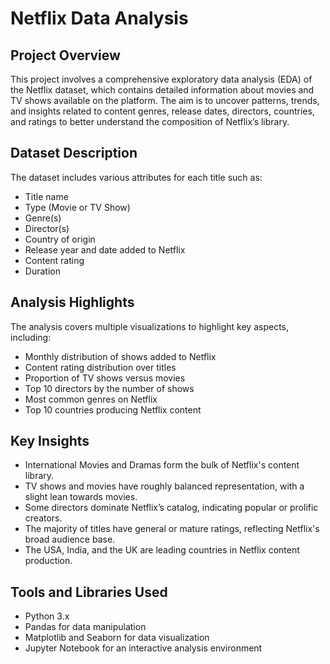 # Netflix Data Analysis

## Project Overview
This project involves a comprehensive exploratory data analysis (EDA) of the Netflix dataset, which contains detailed information about movies and TV shows available on the platform. The aim is to uncover patterns, trends, and insights related to content genres, release dates, directors, countries, and ratings to better understand the composition of Netflix’s library.

## Dataset Description
The dataset includes various attributes for each title such as:
- Title name
- Type (Movie or TV Show)
- Genre(s)
- Director(s)
- Country of origin
- Release year and date added to Netflix
- Content rating
- Duration

## Analysis Highlights
The analysis covers multiple visualizations to highlight key aspects, including:
- Monthly distribution of shows added to Netflix
- Content rating distribution over titles
- Proportion of TV shows versus movies
- Top 10 directors by the number of shows
- Most common genres on Netflix
- Top 10 countries producing Netflix content

## Key Insights
- International Movies and Dramas form the bulk of Netflix's content library.
- TV shows and movies have roughly balanced representation, with a slight lean towards movies.
- Some directors dominate Netflix’s catalog, indicating popular or prolific creators.
- The majority of titles have general or mature ratings, reflecting Netflix's broad audience base.
- The USA, India, and the UK are leading countries in Netflix content production.

## Tools and Libraries Used
- Python 3.x
- Pandas for data manipulation
- Matplotlib and Seaborn for data visualization
- Jupyter Notebook for an interactive analysis environment

